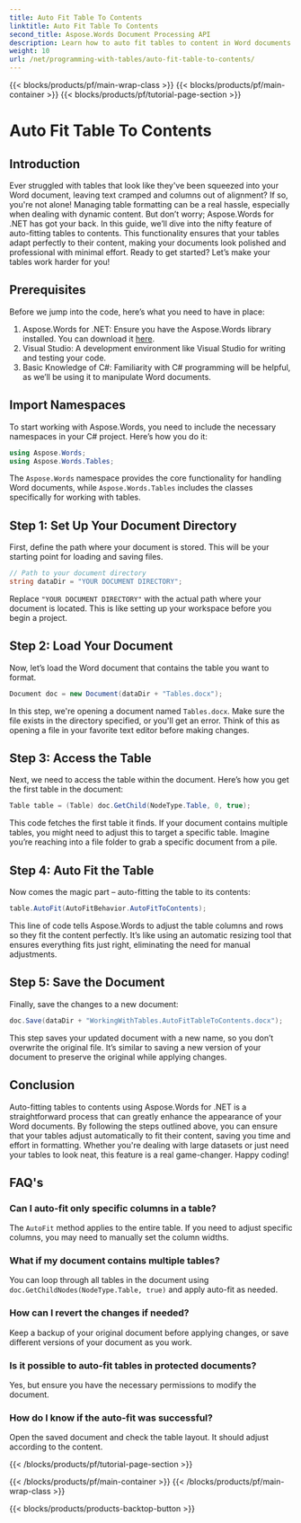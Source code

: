 ```yaml
---
title: Auto Fit Table To Contents
linktitle: Auto Fit Table To Contents
second_title: Aspose.Words Document Processing API
description: Learn how to auto fit tables to content in Word documents using Aspose.Words for .NET with this guide. Perfect for dynamic and neat document formatting.
weight: 10
url: /net/programming-with-tables/auto-fit-table-to-contents/
---
```


{{< blocks/products/pf/main-wrap-class >}}
{{< blocks/products/pf/main-container >}}
{{< blocks/products/pf/tutorial-page-section >}}

# Auto Fit Table To Contents

## Introduction

Ever struggled with tables that look like they've been squeezed into your Word document, leaving text cramped and columns out of alignment? If so, you're not alone! Managing table formatting can be a real hassle, especially when dealing with dynamic content. But don’t worry; Aspose.Words for .NET has got your back. In this guide, we’ll dive into the nifty feature of auto-fitting tables to contents. This functionality ensures that your tables adapt perfectly to their content, making your documents look polished and professional with minimal effort. Ready to get started? Let’s make your tables work harder for you!

## Prerequisites

Before we jump into the code, here’s what you need to have in place:

1. Aspose.Words for .NET: Ensure you have the Aspose.Words library installed. You can download it [here](https://releases.aspose.com/words/net/).
2. Visual Studio: A development environment like Visual Studio for writing and testing your code.
3. Basic Knowledge of C#: Familiarity with C# programming will be helpful, as we’ll be using it to manipulate Word documents.

## Import Namespaces

To start working with Aspose.Words, you need to include the necessary namespaces in your C# project. Here’s how you do it:

```csharp
using Aspose.Words;
using Aspose.Words.Tables;
```

The `Aspose.Words` namespace provides the core functionality for handling Word documents, while `Aspose.Words.Tables` includes the classes specifically for working with tables.

## Step 1: Set Up Your Document Directory

First, define the path where your document is stored. This will be your starting point for loading and saving files.

```csharp
// Path to your document directory 
string dataDir = "YOUR DOCUMENT DIRECTORY";
```

Replace `"YOUR DOCUMENT DIRECTORY"` with the actual path where your document is located. This is like setting up your workspace before you begin a project.

## Step 2: Load Your Document

Now, let’s load the Word document that contains the table you want to format.

```csharp
Document doc = new Document(dataDir + "Tables.docx");
```

In this step, we're opening a document named `Tables.docx`. Make sure the file exists in the directory specified, or you'll get an error. Think of this as opening a file in your favorite text editor before making changes.

## Step 3: Access the Table

Next, we need to access the table within the document. Here’s how you get the first table in the document:

```csharp
Table table = (Table) doc.GetChild(NodeType.Table, 0, true);
```

This code fetches the first table it finds. If your document contains multiple tables, you might need to adjust this to target a specific table. Imagine you’re reaching into a file folder to grab a specific document from a pile.

## Step 4: Auto Fit the Table

Now comes the magic part – auto-fitting the table to its contents:

```csharp
table.AutoFit(AutoFitBehavior.AutoFitToContents);
```

This line of code tells Aspose.Words to adjust the table columns and rows so they fit the content perfectly. It’s like using an automatic resizing tool that ensures everything fits just right, eliminating the need for manual adjustments.

## Step 5: Save the Document

Finally, save the changes to a new document:

```csharp
doc.Save(dataDir + "WorkingWithTables.AutoFitTableToContents.docx");
```

This step saves your updated document with a new name, so you don’t overwrite the original file. It’s similar to saving a new version of your document to preserve the original while applying changes.

## Conclusion

Auto-fitting tables to contents using Aspose.Words for .NET is a straightforward process that can greatly enhance the appearance of your Word documents. By following the steps outlined above, you can ensure that your tables adjust automatically to fit their content, saving you time and effort in formatting. Whether you're dealing with large datasets or just need your tables to look neat, this feature is a real game-changer. Happy coding!

## FAQ's

### Can I auto-fit only specific columns in a table?
The `AutoFit` method applies to the entire table. If you need to adjust specific columns, you may need to manually set the column widths.

### What if my document contains multiple tables?
You can loop through all tables in the document using `doc.GetChildNodes(NodeType.Table, true)` and apply auto-fit as needed.

### How can I revert the changes if needed?
Keep a backup of your original document before applying changes, or save different versions of your document as you work.

### Is it possible to auto-fit tables in protected documents?
Yes, but ensure you have the necessary permissions to modify the document.

### How do I know if the auto-fit was successful?
Open the saved document and check the table layout. It should adjust according to the content.

{{< /blocks/products/pf/tutorial-page-section >}}

{{< /blocks/products/pf/main-container >}}
{{< /blocks/products/pf/main-wrap-class >}}

{{< blocks/products/products-backtop-button >}}
